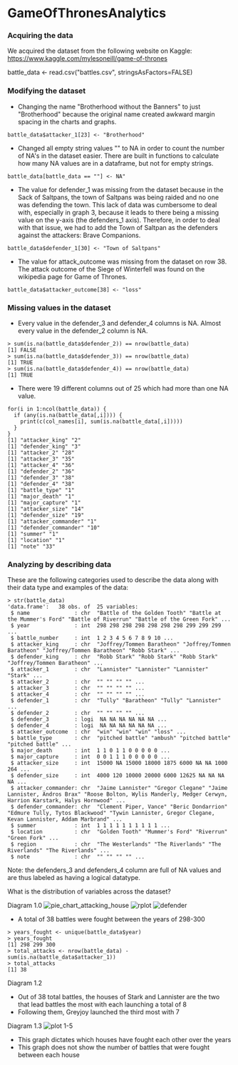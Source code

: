 # GameOfThronesAnalytics

### Acquiring the data
We acquired the dataset from the following website on Kaggle: https://www.kaggle.com/mylesoneill/game-of-thrones

battle_data <- read.csv("battles.csv", stringsAsFactors=FALSE)

### Modifying the dataset
* Changing the name "Brotherhood without the Banners" to just "Brotherhood" because the original name created awkward margin spacing in the charts and graphs. 
```{r }
battle_data$attacker_1[23] <- "Brotherhood"
```

* Changed all empty string values "" to NA in order to count the number of NA's in the dataset easier. There are built in functions to calculate how many NA values are in a dataframe, but not for empty strings. 
```{r }
battle_data[battle_data == ""] <- NA"
```

* The value for defender_1 was missing from the dataset because in the Sack of Saltpans, the town of Saltpans was being raided and no one was defending the town. This lack of data was cumbersome to deal with, especially in graph 3, because it leads to there being a missing value on the y-axis (the defenders_1 axis). Therefore, in order to deal with that issue, we had to add the Town of Saltpan as the defenders against the attackers: Brave Companions. 
```{r }
battle_data$defender_1[30] <- "Town of Saltpans"
```

* The value for attack_outcome was missing from the dataset on row 38. The attack outcome of the Siege of Winterfell was found on the wikipedia page for Game of Thrones. 
```{r }
battle_data$attacker_outcome[38] <- "loss"
```
 
### Missing values in the dataset
* Every value in the defender_3 and defender_4 columns is NA. Almost every value in the defender_2 column is NA. 
```{r}
> sum(is.na(battle_data$defender_2)) == nrow(battle_data)
[1] FALSE
> sum(is.na(battle_data$defender_3)) == nrow(battle_data)
[1] TRUE
> sum(is.na(battle_data$defender_4)) == nrow(battle_data)
[1] TRUE
```
* There were 19 different columns out of 25 which had more than one NA value. 
```{r}
for(i in 1:ncol(battle_data)) {
  if (any(is.na(battle_data[,i]))) {
    print(c(col_names[i], sum(is.na(battle_data[,i]))))
  }
}
[1] "attacker_king" "2"            
[1] "defender_king" "3"            
[1] "attacker_2" "28"        
[1] "attacker_3" "35"        
[1] "attacker_4" "36"        
[1] "defender_2" "36"        
[1] "defender_3" "38"        
[1] "defender_4" "38"        
[1] "battle_type" "1"          
[1] "major_death" "1"          
[1] "major_capture" "1"            
[1] "attacker_size" "14"           
[1] "defender_size" "19"           
[1] "attacker_commander" "1"                 
[1] "defender_commander" "10"                
[1] "summer" "1"     
[1] "location" "1"       
[1] "note" "33"  
```

### Analyzing by describing data 

These are the following categories used to describe the data along with their data type and examples of the data: 
```{r}
> str(battle_data)
'data.frame':	38 obs. of  25 variables:
 $ name              : chr  "Battle of the Golden Tooth" "Battle at the Mummer's Ford" "Battle of Riverrun" "Battle of the Green Fork" ...
 $ year              : int  298 298 298 298 298 298 298 299 299 299 ...
 $ battle_number     : int  1 2 3 4 5 6 7 8 9 10 ...
 $ attacker_king     : chr  "Joffrey/Tommen Baratheon" "Joffrey/Tommen Baratheon" "Joffrey/Tommen Baratheon" "Robb Stark" ...
 $ defender_king     : chr  "Robb Stark" "Robb Stark" "Robb Stark" "Joffrey/Tommen Baratheon" ...
 $ attacker_1        : chr  "Lannister" "Lannister" "Lannister" "Stark" ...
 $ attacker_2        : chr  "" "" "" "" ...
 $ attacker_3        : chr  "" "" "" "" ...
 $ attacker_4        : chr  "" "" "" "" ...
 $ defender_1        : chr  "Tully" "Baratheon" "Tully" "Lannister" ...
 $ defender_2        : chr  "" "" "" "" ...
 $ defender_3        : logi  NA NA NA NA NA NA ...
 $ defender_4        : logi  NA NA NA NA NA NA ...
 $ attacker_outcome  : chr  "win" "win" "win" "loss" ...
 $ battle_type       : chr  "pitched battle" "ambush" "pitched battle" "pitched battle" ...
 $ major_death       : int  1 1 0 1 1 0 0 0 0 0 ...
 $ major_capture     : int  0 0 1 1 1 0 0 0 0 0 ...
 $ attacker_size     : int  15000 NA 15000 18000 1875 6000 NA NA 1000 264 ...
 $ defender_size     : int  4000 120 10000 20000 6000 12625 NA NA NA NA ...
 $ attacker_commander: chr  "Jaime Lannister" "Gregor Clegane" "Jaime Lannister, Andros Brax" "Roose Bolton, Wylis Manderly, Medger Cerwyn, Harrion Karstark, Halys Hornwood" ...
 $ defender_commander: chr  "Clement Piper, Vance" "Beric Dondarrion" "Edmure Tully, Tytos Blackwood" "Tywin Lannister, Gregor Clegane, Kevan Lannister, Addam Marbrand" ...
 $ summer            : int  1 1 1 1 1 1 1 1 1 1 ...
 $ location          : chr  "Golden Tooth" "Mummer's Ford" "Riverrun" "Green Fork" ...
 $ region            : chr  "The Westerlands" "The Riverlands" "The Riverlands" "The Riverlands" ...
 $ note              : chr  "" "" "" "" ...
 ```
 
 Note: the defenders_3 and defenders_4 column are full of NA values and are thus labeled as having a logical datatype. 
 
 What is the distribution of variables across the dataset?
 
 Diagram 1.0
![pie_chart_attacking_house](https://user-images.githubusercontent.com/8938974/42578080-c96740a4-84f3-11e8-9882-51eccbbb7a1d.png)
![rplot](https://user-images.githubusercontent.com/8938974/42729540-58cc2fa4-87a9-11e8-9f0f-c3da6d49d40e.jpeg)
![defender](https://user-images.githubusercontent.com/8938974/42729791-c10ead6e-87b1-11e8-9e08-347f9f685086.jpeg)


* A total of 38 battles were fought between the years of 298-300
```{r} 
> years_fought <- unique(battle_data$year)
> years_fought
[1] 298 299 300 
> total_attacks <- nrow(battle_data) - sum(is.na(battle_data$attacker_1))
> total_attacks
[1] 38
```

Diagram 1.2

* Out of 38 total battles, the houses of Stark and Lannister are the two that lead battles the most with each launching a total of 8
* Following them, Greyjoy launched the third most with 7

Diagram 1.3
![plot 1-5](https://user-images.githubusercontent.com/8938974/42580828-6aa633da-84f9-11e8-82ab-f6bbcf13bb39.png)

* This graph dictates which houses have fought each other over the years 
* This graph does not show the number of battles that were fought between each house



